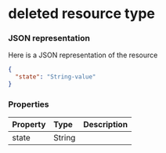 # deleted resource type



### JSON representation

Here is a JSON representation of the resource

<!-- {
  "blockType": "resource",
  "optionalProperties": [

  ],
  "@odata.type": "microsoft.graph.deleted"
}-->

```json
{
  "state": "String-value"
}

```
### Properties
| Property	   | Type	|Description|
|:---------------|:--------|:----------|
|state|String||

<!-- uuid: 2905089b-056b-44ee-ab0d-d798044abec0
2015-10-19 09:46:32 UTC -->
<!-- {
  "type": "#page.annotation",
  "description": "deleted resource",
  "keywords": "",
  "section": "documentation",
  "tocPath": ""
}-->
